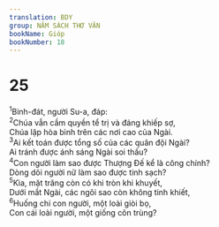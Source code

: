 ```yaml
---
translation: BDY
group: NĂM SÁCH THƠ VĂN
bookName: Gióp 
bookNumber: 18
---
```


<div class="title"><h1>25</h1></div>
<span class="verse giop_25_1"><sup>1</sup>Binh-đát, người Su-a, đáp:<br/></span>
<span class="verse giop_25_2"><sup>2</sup>Chúa vẫn cầm quyền tể trị và đáng khiếp sợ,<br/>Chúa lập hòa bình trên các nơi cao của Ngài.<br/></span>
<span class="verse giop_25_3"><sup>3</sup>Ai kết toán được tổng số của các quân đội Ngài?<br/>Ai tránh được ánh sáng Ngài soi thấu?<br/></span>
<span class="verse giop_25_4"><sup>4</sup>Con người làm sao được Thượng Đế kể là công chính?<br/>Dòng dõi người nữ làm sao được tinh sạch?<br/></span>
<span class="verse giop_25_5"><sup>5</sup>Kìa, mặt trăng còn có khi tròn khi khuyết,<br/>Dưới mắt Ngài, các ngôi sao còn không tinh khiết,<br/></span>
<span class="verse giop_25_6"><sup>6</sup>Huống chi con người, một loài giòi bọ,<br/>Con cái loài người, một giống côn trùng?</span>
